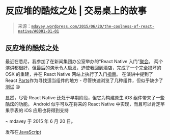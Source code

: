 <!--yml

分类：未分类

日期：2024-05-18 05:41:29

-->

# 反应堆的酷炫之处 | 交易桌上的故事

> 来源：[`mdavey.wordpress.com/2015/06/20/the-coolness-of-react-native/#0001-01-01`](https://mdavey.wordpress.com/2015/06/20/the-coolness-of-react-native/#0001-01-01)

## 反应堆的酷炫之处

最近在悉尼，我参加了在新闻集团办公室举办的“React Native 入门”[聚会](http://www.meetup.com/future-mobile-apps/events/222472223/)。 两个演讲都很好，但最后的演示令人启发，迫使我回到酒店，完成了一个完全损坏的 OSX 的重建，并在 React Native 网站上执行了入门[指南](https://facebook.github.io/react-native/docs/getting-started.html#content)。 在演讲中提到了 React [Parts](http://react.parts/native-ios)作为寻找适当组件的地方 - 尽管快速浏览了几种组件，但似乎缺少了[测试](http://simonsmith.io/unit-testing-react-components-without-a-dom/) 😦

显然，尽管 React Native 还处于早期阶段，但它为构建原生 iOS 组件带来了一些酷炫的功能。 Android 似乎可以在将来的 React Native 中实现，而且可以肯定苹果手表的 iOS 应用也将得到支持

~ mdavey 于 2015 年 6 月 20 日。

发布在[JavaScript](https://mdavey.wordpress.com/category/languages/javascript/)
